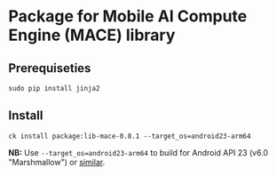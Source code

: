 # Package for Mobile AI Compute Engine (MACE) library

## Prerequiseties
```
sudo pip install jinja2
```

## Install
```
ck install package:lib-mace-0.8.1 --target_os=android23-arm64
```

**NB:** Use `--target_os=android23-arm64` to build for Android API 23 (v6.0 "Marshmallow") or [similar](https://source.android.com/setup/start/build-numbers). 